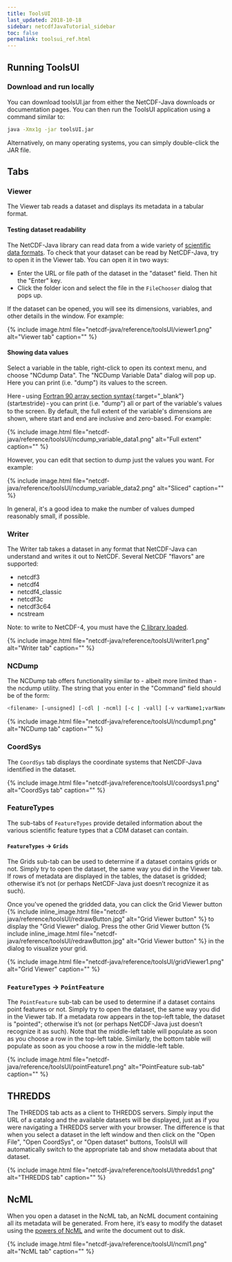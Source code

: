 ```yaml
---
title: ToolsUI
last_updated: 2018-10-18
sidebar: netcdfJavaTutorial_sidebar
toc: false
permalink: toolsui_ref.html
---
```


## Running ToolsUI

### Download and run locally

You can download toolsUI.jar from either the NetCDF-Java downloads or documentation pages.
You can then run the ToolsUI application using a command similar to:

~~~bash
java -Xmx1g -jar toolsUI.jar
~~~

Alternatively, on many operating systems, you can simply double-click the JAR file.

## Tabs

### Viewer

The Viewer tab reads a dataset and displays its metadata in a tabular format.

#### Testing dataset readability

The NetCDF-Java library can read data from a wide variety of [scientific data formats](file_types.html). To check that your dataset can be read by NetCDF-Java, try to open it in the Viewer tab. You can open it in two ways:

* Enter the URL or file path of the dataset in the \"dataset\" field.
  Then hit the \"Enter\" key.
* Click the folder icon and select the file in the `FileChooser` dialog that pops up.

If the dataset can be opened, you will see its dimensions, variables, and other details in the window.
For example:

{% include image.html file="netcdf-java/reference/toolsUI/viewer1.png" alt="Viewer tab" caption="" %}

#### Showing data values

Select a variable in the table, right-click to open its context menu, and choose \"NCdump Data\".
The \"NCDump Variable Data\" dialog will pop up.
Here you can print (i.e. \"dump\") its values to the screen.

Here - using [Fortran 90 array section syntax](http://www.adt.unipd.it/corsi/Bianco/www.pcc.qub.ac.uk/tec/courses/f90/stu-notes/F90_notesMIF_5.html#HEADING41){:target="_blank"} (start:end:stride) - you can print (i.e. \"dump\") all or part of the variable\'s values to the screen.
By default, the full extent of the variable\'s dimensions are shown, where start and end are inclusive and zero-based.
For example:

{% include image.html file="netcdf-java/reference/toolsUI/ncdump_variable_data1.png" alt="Full extent" caption="" %}

However, you can edit that section to dump just the values you want.
For example:

{% include image.html file="netcdf-java/reference/toolsUI/ncdump_variable_data2.png" alt="Sliced" caption="" %}

In general, it\'s a good idea to make the number of values dumped reasonably small, if possible.

### Writer

The Writer tab takes a dataset in any format that NetCDF-Java can understand and writes it out to NetCDF. Several NetCDF \"flavors\" are supported:

* netcdf3
* netcdf4
* netcdf4_classic
* netcdf3c
* netcdf3c64
* ncstream

Note: to write to NetCDF-4, you must have the [C library loaded](netcdf4_c_library.html).

{% include image.html file="netcdf-java/reference/toolsUI/writer1.png" alt="Writer tab" caption="" %}

### NCDump

The NCDump tab offers functionality similar to - ​albeit more limited than - ​the ncdump utility.
The string that you enter in the \"Command\" field should be of the form:

~~~bash
<filename> [-unsigned] [-cdl | -ncml] [-c | -vall] [-v varName1;varName2;..] [-v varName(0:1,:,12)]
~~~

{% include image.html file="netcdf-java/reference/toolsUI/ncdump1.png" alt="NCDump tab" caption="" %}

### CoordSys

The `CoordSys` tab displays the coordinate systems that NetCDF-Java identified in the dataset.


{% include image.html file="netcdf-java/reference/toolsUI/coordsys1.png" alt="CoordSys tab" caption="" %}

### FeatureTypes

The sub-tabs of `FeatureTypes` provide detailed information about the various scientific feature types that a CDM dataset can contain.

#### `FeatureTypes`  &rarr; `Grids`

The Grids sub-tab can be used to determine if a dataset contains grids or not.
Simply try to open the dataset, the same way you did in the Viewer tab.
If rows of metadata are displayed in the tables, the dataset is gridded; otherwise it’s not (or perhaps NetCDF-Java just doesn’t recognize it as such).

Once you\'ve opened the gridded data, you can click the Grid Viewer button {% include inline_image.html file="netcdf-java/reference/toolsUI/redrawButton.jpg" alt="Grid Viewer button" %} to display the \"Grid Viewer\" dialog.
Press the other Grid Viewer button {% include inline_image.html file="netcdf-java/reference/toolsUI/redrawButton.jpg" alt="Grid Viewer button" %} in the dialog to visualize your grid.

{% include image.html file="netcdf-java/reference/toolsUI/gridViewer1.png" alt="Grid Viewer" caption="" %}

### `FeatureTypes` &rarr; `PointFeature`

The `PointFeature` sub-tab can be used to determine if a dataset contains point features or not.
Simply try to open the dataset, the same way you did in the Viewer tab.
If a metadata row appears in the top-left table, the dataset is \"pointed\"; otherwise it’s not (or perhaps NetCDF-Java just doesn’t recognize it as such).
Note that the middle-left table will populate as soon as you choose a row in the top-left table.
Similarly, the bottom table will populate as soon as you choose a row in the middle-left table.

{% include image.html file="netcdf-java/reference/toolsUI/pointFeature1.png" alt="PointFeature sub-tab" caption="" %}

## THREDDS

The THREDDS tab acts as a client to THREDDS servers.
Simply input the URL of a catalog and the available datasets will be displayed, just as if you were navigating a THREDDS server with your browser.
The difference is that when you select a dataset in the left window and then click on the \"Open File\", \"Open CoordSys\", or \"Open dataset\" buttons, ToolsUI will automatically switch to the appropriate tab and show metadata about that dataset.

{% include image.html file="netcdf-java/reference/toolsUI/thredds1.png" alt="THREDDS tab" caption="" %}

## NcML

When you open a dataset in the NcML tab, an NcML document containing all its metadata will be generated.
From here, it’s easy to modify the dataset using the [powers of NcML](basic_ncml_tutorial.html) and write the document out to disk.

{% include image.html file="netcdf-java/reference/toolsUI/ncml1.png" alt="NcML tab" caption="" %}